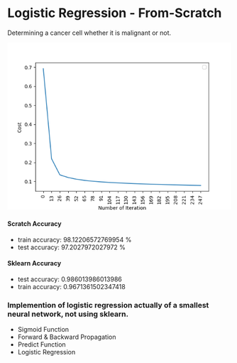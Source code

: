 # Logistic Regression - From-Scratch
Determining a cancer cell whether it is malignant or not.

![ex1](https://github.com/Frightera/LR-From-Scratch/blob/master/Images/Cost-Iteration.png)

#### Scratch Accuracy
* train accuracy: 98.12206572769954 %
* test accuracy: 97.2027972027972 %

#### Sklearn Accuracy
* test accuracy: 0.986013986013986 
* train accuracy: 0.9671361502347418 


### Implemention of logistic regression actually of a smallest neural network, not using sklearn.
* Sigmoid Function
* Forward & Backward Propagation
* Predict Function
* Logistic Regression 

